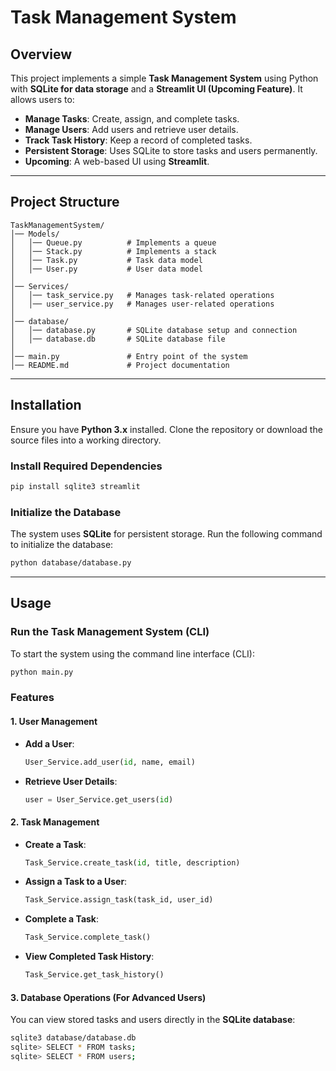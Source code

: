 # Task Management System

## Overview
This project implements a simple **Task Management System** using Python with **SQLite for data storage** and a **Streamlit UI (Upcoming Feature)**. It allows users to:

- **Manage Tasks**: Create, assign, and complete tasks.
- **Manage Users**: Add users and retrieve user details.
- **Track Task History**: Keep a record of completed tasks.
- **Persistent Storage**: Uses SQLite to store tasks and users permanently.
- **Upcoming**: A web-based UI using **Streamlit**.

---

## Project Structure
```
TaskManagementSystem/
│── Models/
│   │── Queue.py          # Implements a queue
│   │── Stack.py          # Implements a stack
│   │── Task.py           # Task data model
│   │── User.py           # User data model
│
│── Services/
│   │── task_service.py   # Manages task-related operations
│   │── user_service.py   # Manages user-related operations
│
│── database/
│   │── database.py       # SQLite database setup and connection
│   │── database.db       # SQLite database file
│
│── main.py               # Entry point of the system
│── README.md             # Project documentation
```

---

## Installation
Ensure you have **Python 3.x** installed. Clone the repository or download the source files into a working directory.

### Install Required Dependencies
```bash
pip install sqlite3 streamlit
```

### Initialize the Database
The system uses **SQLite** for persistent storage. Run the following command to initialize the database:
```bash
python database/database.py
```

---

## Usage
### Run the Task Management System (CLI)
To start the system using the command line interface (CLI):
```bash
python main.py
```

### Features
#### 1. **User Management**
- **Add a User**:
  ```python
  User_Service.add_user(id, name, email)
  ```
- **Retrieve User Details**:
  ```python
  user = User_Service.get_users(id)
  ```

#### 2. **Task Management**
- **Create a Task**:
  ```python
  Task_Service.create_task(id, title, description)
  ```
- **Assign a Task to a User**:
  ```python
  Task_Service.assign_task(task_id, user_id)
  ```
- **Complete a Task**:
  ```python
  Task_Service.complete_task()
  ```
- **View Completed Task History**:
  ```python
  Task_Service.get_task_history()
  ```

#### 3. **Database Operations** (For Advanced Users)
You can view stored tasks and users directly in the **SQLite database**:
```bash
sqlite3 database/database.db
sqlite> SELECT * FROM tasks;
sqlite> SELECT * FROM users;
```